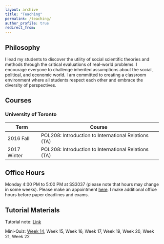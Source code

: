 ```yaml
---
layout: archive
title: "Teaching"
permalink: /teaching/
author_profile: true
redirect_from:
---
```


## Philosophy
I lead my students to discover the utility of social scientific theories and methods through the critical evaluations of real-world problems. I encourage everyone to challenge inherited assumptions about the social, political, and economic world. I am committed to creating a classroom environment where all students respect each other and embrace the diversity of perspectives.

## Courses

### University of Toronto

| Term | Course |
| --- |  --- | 
| 2016 Fall     | POL208: Introduction to International Relations (TA) |
| 2017 Winter   | POL208: Introduction to International Relations (TA) |      


## Office Hours

Monday 4:00 PM to 5:00 PM at SS3037 (please note that hours may change in some weeks). Please make an appointment [here](https://takumishibaike.youcanbook.me/).​ I make additional office hours before paper deadlines and exams.
​
## Tutorial Materials

Tutorial note: [Link](https://www.dropbox.com/s/gq3fv93j5vwzvzn/tutorial_winter.pdf?dl=0)

​Mini-Quiz: [Week 14](https://www.dropbox.com/s/sgpencooxoxz144/week14.pdf?dl=0), Week 15, Week 16, Week 17, Week 19, Week 20, Week 21, Week 22
​
